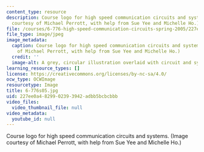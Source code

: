 ```yaml
---
content_type: resource
description: Course logo for high speed communication circuits and systems. (Image
  courtesy of Michael Perrott, with help from Sue Yee and Michelle Ho.)
file: /courses/6-776-high-speed-communication-circuits-spring-2005/227ee0a4829902393942adbb5bcbcbbb_6-776s05.jpg
file_type: image/jpeg
image_metadata:
  caption: Course logo for high speed communication circuits and systems. (Image courtesy
    of Michael Perrott, with help from Sue Yee and Michelle Ho.)
  credit: ''
  image-alt: A grey, circular illustration overlaid with circuit and system diagrams.
learning_resource_types: []
license: https://creativecommons.org/licenses/by-nc-sa/4.0/
ocw_type: OCWImage
resourcetype: Image
title: 6-776s05.jpg
uid: 227ee0a4-8299-0239-3942-adbb5bcbcbbb
video_files:
  video_thumbnail_file: null
video_metadata:
  youtube_id: null
---
```

Course logo for high speed communication circuits and systems. (Image courtesy of Michael Perrott, with help from Sue Yee and Michelle Ho.)